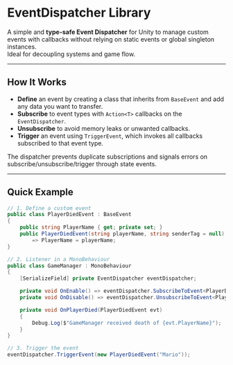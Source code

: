 # EventDispatcher Library

A simple and **type-safe Event Dispatcher** for Unity to manage custom events with callbacks without relying on static events or global singleton instances.  
Ideal for decoupling systems and game flow.

---

## How It Works

- **Define** an event by creating a class that inherits from `BaseEvent` and add any data you want to transfer.
- **Subscribe** to event types with `Action<T>` callbacks on the `EventDispatcher`.
- **Unsubscribe** to avoid memory leaks or unwanted callbacks.
- **Trigger** an event using `TriggerEvent`, which invokes all callbacks subscribed to that event type.

The dispatcher prevents duplicate subscriptions and signals errors on subscribe/unsubscribe/trigger through state events.

---

## Quick Example

```csharp
// 1. Define a custom event
public class PlayerDiedEvent : BaseEvent
{
    public string PlayerName { get; private set; }
    public PlayerDiedEvent(string playerName, string senderTag = null) : base(senderTag) 
        => PlayerName = playerName;
}

// 2. Listener in a MonoBehaviour
public class GameManager : MonoBehaviour
{
    [SerializeField] private EventDispatcher eventDispatcher;

    private void OnEnable() => eventDispatcher.SubscribeToEvent<PlayerDiedEvent>(OnPlayerDied);
    private void OnDisable() => eventDispatcher.UnsubscribeToEvent<PlayerDiedEvent>(OnPlayerDied);

    private void OnPlayerDied(PlayerDiedEvent evt)
    {
        Debug.Log($"GameManager received death of {evt.PlayerName}");
    }
}

// 3. Trigger the event
eventDispatcher.TriggerEvent(new PlayerDiedEvent("Mario"));
